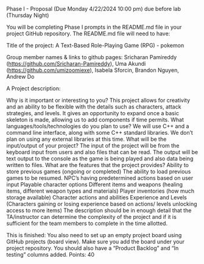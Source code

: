 Phase I - Proposal (Due Monday 4/22/2024 10:00 pm)  due before lab (Thursday Night) 

You will be completing Phase I prompts in the README.md file in your project GitHub repository. The README.md file will need to have:

Title of the project: A Text-Based Role-Playing Game (RPG) - pokemon 

Group member names & links to github pages:  Sricharan Pamireddy (https://github.com/Sricharan-Pamireddy), Uma Akundi (https://github.com/umizoomiexe), Isabela Sforcin, Brandon Nguyen, Andrew Do

A Project description:

Why is it important or interesting to you?
This project allows for creativity and an ability to be flexible with the details such as characters, attack strategies, and levels. It gives an opportunity to expand once a basic skeleton is made, allowing us to add components if time permits. 
What languages/tools/technologies do you plan to use?
We will use C++ and a command line interface, along with some C++ standard libraries. We don’t plan on using any external libraries at this time. 
What will be the input/output of your project?
The input of the project will be from the keyboard input from users and also files that can be read. The output will be text output to the console as the game is being played and also data being written to files.
What are the features that the project provides?
Ability to store previous games (ongoing or completed) 
The ability to load previous games to be resumed.
NPC’s having predetermined actions based on user input
Playable character options
Different items and weapons (healing items, different weapon types and materials) 
Player inventories (how much storage available)
Character actions and abilities
Experience and Levels (Characters gaining or losing experience based on actions/ levels unlocking access to more items) 
The description should be in enough detail that the TA/instructor can determine the complexity
of the project and if it is sufficient for the team members to complete in the time allotted.

This is finished: 
You also need to set up an empty project board using GitHub projects (board view). Make sure
you add the board under your project repository. You should also have a “Product Backlog” and
“In testing” columns added.
Points: 40

